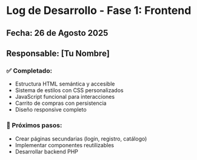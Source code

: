 # Log de Desarrollo - Fase 1: Frontend

## Fecha: 26 de Agosto 2025
## Responsable: [Tu Nombre]

### ✅ Completado:
- Estructura HTML semántica y accesible
- Sistema de estilos con CSS personalizados
- JavaScript funcional para interacciones
- Carrito de compras con persistencia
- Diseño responsive completo

### 🎯 Próximos pasos:
- Crear páginas secundarias (login, registro, catálogo)
- Implementar componentes reutilizables
- Desarrollar backend PHP